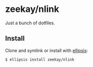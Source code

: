 # zeekay/nlink
Just a bunch of dotfiles.

## Install
Clone and symlink or install with [ellipsis][ellipsis]:

```
$ ellipsis install zeekay/nlink
```

[ellipsis]: http://ellipsis.sh
